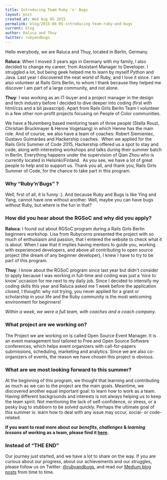 ```yaml
---
title: Introducing Team Ruby 'n' Bugs
layout: post
created_at: Wed Aug 05 2015
permalink: blog/2015-08-05-introducing-team-ruby-and-bugs
current: blog
author: Raluca and Thuy
twitter: rubyandbugs
---
```



Hello everybody, we are Raluca and Thuy, located in Berlin, Germany. 

**Raluca**: When I moved 3 years ago in Germany with my family, I also decided to change my career, from Assistant Manager to Developer. I struggled a lot, but being geek helped me to learn by myself Python and Java. Last year I discovered the neat world of Ruby, and I love it since. I am also volunteer at Rails Girls Berlin, to whom I thank because they helped me discover I am part of a large community, and not alone.

**Thuy**: I was working as an IT-buyer and a project manager in the design and tech industry before I decided to dive deeper into coding (first with html/css and a bit javascript). Apart from Rails Girls Berlin Team I volunteer in a few other non-profit projects focusing on People of Color communities.

We have a Nuremberg based mentoring team of three people (Stella Rouzi, Christian Bruckmayer & Henne Vogelsang) in which Henne has the main role. And of course, we also have a team of coaches: Robert Siemieniec, Gustavo Guimarães and Hackership coaches. 
When we applied for the Rails Girls Summer of Code 2015, Hackership offered us a spot to stay and code, along with interesting workshops and talks during their summer batch in Berlin. Everything happens under the supervision of Qian Zhou who is currently located in Helsinki/Finland. 
As you see, we have a lot of great people to help and to support us. Thank you all, and thank you, Rails Girls Summer of Code, for the chance to take part in this program.


### Why “Ruby’n’Bugs” ? 

Well, first of all, it is funny :). And because Ruby and Bugs is like Ying and Yang, cannot have one without another. Well, maybe you can have bugs without Ruby, but where is the fun in that?

### How did you hear about the RGSoC and why did you apply? 

**Raluca**: I found out about RGSoC program during a Rails Girls Berlin beginners workshop. Lisa from Rubycorns presented the project with so much of enthusiasm and passion, that I entered the website to check what it is about. When I saw that it implies having mentors to guide you, working with experienced developers, and above all contributing to open source project (the dream of any beginner developer), I knew I have to try to be part of this program.

**Thuy**: I know about the RGSoC program since last year but didn't consider to apply because I was working in full-time and coding was just a ‘nice to know’ occasion for me next to my daily job. Since I decided to intensify my coding skills this year and Raluca asked me 1 week before the application closed, I thought: why not trying, you never applied for a grant or scholarship in your life and the Ruby community is the most welcoming environment for beginners!


*Within a week, we were a full team, with coaches and a  coach company.*


### What project are we working on? 

The Project we are working on is called Open Source Event Manager. It is an event management tool tailored to Free and Open Source Software conferences, which helps event organizers with call-for-papers submissions, scheduling, marketing and analytics. Since we are also co-organizers of events, the reason we have chosen this project is obvious.


### What are we most looking forward to this summer? 

At the beginning of this program, we thought that learning and contributing as much as we can to the project are the main goals. Meantime, we discovered another equal important goal: to learn how to work as a team. Having different backgrounds and interests is not always helping us to keep the team spirit. Not mentioning the lack of self-confidence, or stress, or a pesky bug to stubborn to be solved quickly. Perhaps the ultimate goal of this summer is: learn how to deal with any issue may occur, social- or code-related.

**If you want to read more about our _benefits_, _challenges_ & _learning lessons_ of working as a team, please find it [here](https://medium.com/@rubyandbugs/rails-girls-summer-of-code-hackership-the-benefits-challenges-of-being-part-of-2-programs-at-fab267941568).**


### Instead of “THE END” 

Our journey just started, and we have a lot to share on the way. If you are curious about our progress, about our achievements and our struggles, please follow us on Twitter: [@rubyandbugs](http://www.twitter.com/rubyandbugs), and read our [Medium blog posts](https://medium.com/@rubyandbugs) from time to time.
